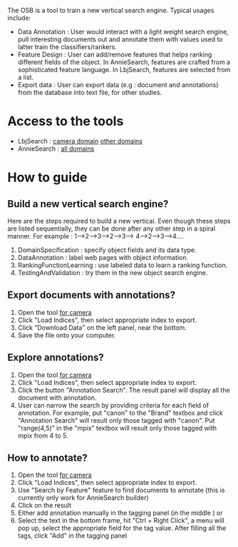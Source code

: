 The OSB is a tool to train a new vertical search engine. Typical usages include:

  * Data Annotation : User would interact with a light weight search engine, pull interesting documents out and annotate them with values used to latter train the classifiers/rankers.
  * Feature Design : User can add/remove features that helps ranking different fields of the object. In AnnieSearch, features are crafted from a sophisticated feature language. In LbjSearch, features are selected from a list.
  * Export data : User can export data (e.g : document and annotations) from the database into text file, for other studies.

# Access to the tools #
  * LbjSearch : [camera domain](http://warbler.cs.uiuc.edu/lbjseWeb/camera/osBuilder.html) [other domains](http://warbler.cs.uiuc.edu/lbjseWeb/)
  * AnnieSearch : [all domains](http://warbler.cs.uiuc.edu/annieWeb/)

# How to guide #

## Build a new vertical search engine? ##

Here are the steps required to build a new vertical. Even though these steps are listed sequentially, they can be done after any other step in a spiral manner. For example : 1-->2-->3-->2-->3--> 4-->2-->3-->4....

  1. DomainSpecification     : specify object fields and its data type.
  1. DataAnnotation          : label web pages with object information.
  1. RankingFunctionLearning : use labeled data to learn a ranking function.
  1. TestingAndValidation    : try them in the new object search engine.

## Export documents with annotations? ##

  1. Open the tool [for camera](http://warbler.cs.uiuc.edu/lbjseWeb/camera/osBuilder.html)
  1. Click "Load Indices", then select appropriate index to export.
  1. Click "Download Data" on the left panel, near the bottom.
  1. Save the file onto your computer.

## Explore annotations? ##

  1. Open the tool [for camera](http://warbler.cs.uiuc.edu/lbjseWeb/camera/osBuilder.html)
  1. Click "Load Indices", then select appropriate index to export.
  1. Click the button "Annotation Search". The result panel will display all the document  with annotation.
  1. User can narrow the search by providing criteria for each field of annotation. For example, put "canon" to the "Brand" textbox and click "Annotation Search" will result only those tagged with "canon". Put "range(4,5)" in the "mpix" textbox will result only those tagged with mpix from 4 to 5.

## How to annotate? ##

  1. Open the tool [for camera](http://warbler.cs.uiuc.edu/lbjseWeb/camera/osBuilder.html)
  1. Click "Load Indices", then select appropriate index to export.
  1. Use "Search by Feature" feature to find documents to annotate (this is currently only work for AnnieSearch builder)
  1. Click on the result
  1. Either add annotation manually in the tagging panel (in the middle ) or
  1. Select the text in the bottom frame, hit "Ctrl + Right Click", a menu will pop up, select the appropriate field for the tag value. After filling all the tags, click "Add" in the tagging panel